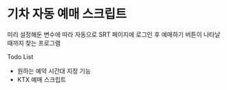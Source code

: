 # 기차 자동 예매 스크립트

미리 설정해둔 변수에 따라 자동으로 SRT 페이지에 로그인 후 예매하기 버튼이 나타날 때까지 찾는 프로그램


Todo List
- 원하는 예약 시간대 지정 기능
- KTX 예매 스크립트
